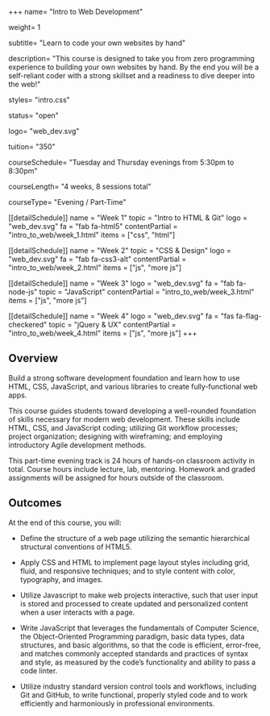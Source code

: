 +++
name= "Intro to Web Development"

weight= 1

subtitle= "Learn to code your own websites by hand"

description= "This course is designed to take you from zero programming experience to building your own websites by hand.  By the end you will be a self-reliant coder with a strong skillset and a readiness to dive deeper into the web!"

styles= "intro.css"

status= "open"

logo= "web_dev.svg"

tuition= "350"

courseSchedule= "Tuesday and Thursday evenings from 5:30pm to 8:30pm"

courseLength= "4 weeks, 8 sessions total"

courseType= "Evening / Part-Time"

[[detailSchedule]]
name = "Week 1"
topic = "Intro to HTML & Git"
logo = "web_dev.svg"
fa = "fab fa-html5"
contentPartial = "intro_to_web/week_1.html"
items = ["css", "html"]

[[detailSchedule]]
name = "Week 2"
topic = "CSS & Design"
logo = "web_dev.svg"
fa = "fab fa-css3-alt"
contentPartial = "intro_to_web/week_2.html"
items = ["js", "more js"]

[[detailSchedule]]
name = "Week 3"
logo = "web_dev.svg"
fa = "fab fa-node-js"
topic = "JavaScript"
contentPartial = "intro_to_web/week_3.html"
items = ["js", "more js"]

[[detailSchedule]]
name = "Week 4"
logo = "web_dev.svg"
fa = "fas fa-flag-checkered"
topic = "jQuery & UX"
contentPartial = "intro_to_web/week_4.html"
items = ["js", "more js"]
+++

## Overview

Build a strong software development foundation and learn how to use HTML, CSS, JavaScript, and various libraries to create fully-functional web apps.

This course guides students toward developing a well-rounded foundation of skills necessary for modern web development. These skills include HTML, CSS, and JavaScript coding; utilizing Git workflow processes; project organization; designing with wireframing; and employing introductory Agile development methods.

This part-time evening track is 24 hours of hands-on classroom activity in total. Course hours include lecture, lab, mentoring.  Homework and graded assignments will be assigned for hours outside of the classroom.

## Outcomes

At the end of this course, you will:

* Define the structure of a web page utilizing the semantic hierarchical structural conventions of HTML5.

* Apply CSS and HTML to implement page layout styles including grid, fluid, and responsive techniques; and to style content with color, typography, and images.

* Utilize Javascript to make web projects interactive, such that user input is stored and processed to create updated and personalized content when a user interacts with a page.

* Write JavaScript that leverages the fundamentals of Computer Science, the Object-Oriented Programming paradigm, basic data types, data structures, and basic algorithms, so that the code is efficient, error-free, and matches commonly accepted standards and practices of syntax and style, as measured by the code’s functionality and ability to pass a code linter.

* Utilize industry standard version control tools and workflows, including Git and GitHub, to write functional, properly styled code and to work efficiently and harmoniously in professional environments.